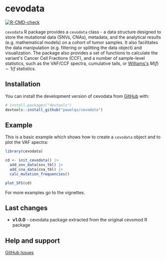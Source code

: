 
# cevodata

<!-- badges: start -->
[![R-CMD-check](https://github.com/pawelqs/cevodata/actions/workflows/R-CMD-check.yaml/badge.svg)](https://github.com/pawelqs/cevodata/actions/workflows/R-CMD-check.yaml)
<!-- badges: end -->

`cevodata` R package provides a `cevodata` class - a data structure designed to store the mutational data (SNVs, CNAs), metadata, and the analytical results (e.g. mathematical models) on a cohort of tumor samples. It also facilitates the data manipulation (e.g. filtering or splitting the data object) and visualization. The package also provides a set of functions to calculate the variant's Cancer Cell Fractions (CCF), and a number of sample-level statistics, such as the VAF/CCF spectra, cumulative tails, or [Williams's](https://doi.org/10.1038/ng.3489) $M(f) \sim 1/f$ statistics.


## Installation

You can install the development version of cevodata from [GitHub](https://github.com/) with:

``` r
# install.packages("devtools")
devtools::install_github("pawelqs/cevodata")
```


## Example

This is a basic example which shows how to create a `cevodata` object and to plot the VAF spectra:

``` r
library(cevodata)

cd <- init_cevodata() |> 
  add_snv_data(snv_tbl) |>
  add_cna_data(cna_tbl) |>
  calc_mutation_frequencies()

plot_SFS(cd)
```

For more examples go to the vignettes.

## Last changes

* **v1.0.0** - cevodata package extracted from the original cevomod R package


## Help and support

[GitHub Issues](https://github.com/pawelqs/cevomod/issues)


